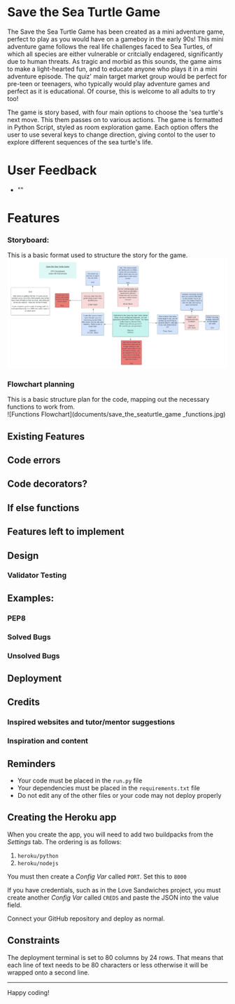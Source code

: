 # Save the Sea Turtle Game

The Save the Sea Turtle Game has been created as a mini adventure game, perfect to play as you would have on a gameboy in the early 90s! This mini adventure game follows the real life challenges faced to Sea Turtles, of which all species are either vulnerable or critcially endagered, significantly due to human threats. 
As tragic and morbid as this sounds, the game aims to make a light-hearted fun, and to educate anyone who plays it in a mini adventure episode. 
The quiz' main target market group would be perfect for pre-teen or teenagers, who typically would play adventure games and perfect as it is educational. Of course, this is welcome to all adults to try too!

The game is story based, with four main options to choose the 'sea turtle's next move. This them passes on to various actions. The game is formatted in Python Script, styled as room exploration game. Each option offers the user to use several keys to change direction, giving contol to the user to explore different sequences of the sea turtle's life.

# User Feedback

- ""

# Features

### Storyboard:

This is a basic format used to structure the story for the game.  
![Storyboard Flowchart](documents/save_the_seaturtle_game_storyboard.jpg)

### Flowchart planning 
This is a basic structure plan for the code, mapping out the necessary functions to work from.  
![Functions Flowchart](documents/save_the_seaturtle_game _functions.jpg)

## Existing Features

## Code errors 
## Code decorators?
## If else functions

## Features left to implement

## Design

### Validator Testing

## Examples:

### PEP8

### Solved Bugs

### Unsolved Bugs

## Deployment

## Credits

### Inspired websites and tutor/mentor suggestions

### Inspiration and content 


## Reminders

- Your code must be placed in the `run.py` file
- Your dependencies must be placed in the `requirements.txt` file
- Do not edit any of the other files or your code may not deploy properly

## Creating the Heroku app

When you create the app, you will need to add two buildpacks from the _Settings_ tab. The ordering is as follows:

1. `heroku/python`
2. `heroku/nodejs`

You must then create a _Config Var_ called `PORT`. Set this to `8000`

If you have credentials, such as in the Love Sandwiches project, you must create another _Config Var_ called `CREDS` and paste the JSON into the value field.

Connect your GitHub repository and deploy as normal.

## Constraints

The deployment terminal is set to 80 columns by 24 rows. That means that each line of text needs to be 80 characters or less otherwise it will be wrapped onto a second line.

---

Happy coding!
